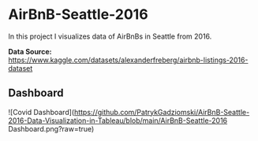 # AirBnB-Seattle-2016
In this project I visualizes data of AirBnBs in Seattle from 2016.

**Data Source:**<br>
https://www.kaggle.com/datasets/alexanderfreberg/airbnb-listings-2016-dataset

## Dashboard
![Covid Dashboard](https://github.com/PatrykGadziomski/AirBnB-Seattle-2016-Data-Visualization-in-Tableau/blob/main/AirBnB-Seattle-2016 Dashboard.png?raw=true)
